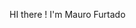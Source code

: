 HI there ! I'm Mauro Furtado 

<!--
- 🔭 Hoje trabalho com Backend.
- 🌱 Estudando C#.
**Mauro39/Mauro39** is a ✨ _special_ ✨ repository because its `README.md` (this file) appears on your GitHub profile.

Here are some ideas to get you started:


- 🌱 Estudando C# ...
- 👯 I’m looking to collaborate on ...
- 🤔 I’m looking for help with ...
- 💬 Ask me about ...
- 📫 Contact me: on 
- 😄 Pronomes: Ele/dele
- ⚡ Fun fact: ...
-->
